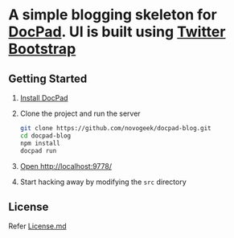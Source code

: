 # A simple blogging skeleton for [DocPad](https://github.com/bevry/docpad). UI is built using [Twitter Bootstrap](http://twitter.github.com/bootstrap/)

## Getting Started

1. [Install DocPad](https://github.com/bevry/docpad)

1. Clone the project and run the server

	``` bash
	git clone https://github.com/novogeek/docpad-blog.git
	cd docpad-blog
	npm install
	docpad run
	```

1. [Open http://localhost:9778/](http://localhost:9778/)

1. Start hacking away by modifying the `src` directory

## License

Refer [License.md](/license.md/)